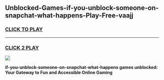 
## Unblocked-Games-if-you-unblock-someone-on-snapchat-what-happens-Play-Free-vaajj
<h3>
<a href="https://premium76.site?title=if-you-unblock-someone-on-snapchat-what-happens&ref=18A1">CLICK TO PLAY</a></h3>
<hr>

<h3>
<a href="https://premium76.site?title=if-you-unblock-someone-on-snapchat-what-happens&ref=18A1">CLICK 2 PLAY</a>
  
</h3>

<a href="https://premium76.site?title=if-you-unblock-someone-on-snapchat-what-happens&ref=18A1"><img src="https://clearcache.store/games.png"></a>


**if-you-unblock-someone-on-snapchat-what-happens games unblocked: Your Gateway to Fun and Accessible Online Gaming**
